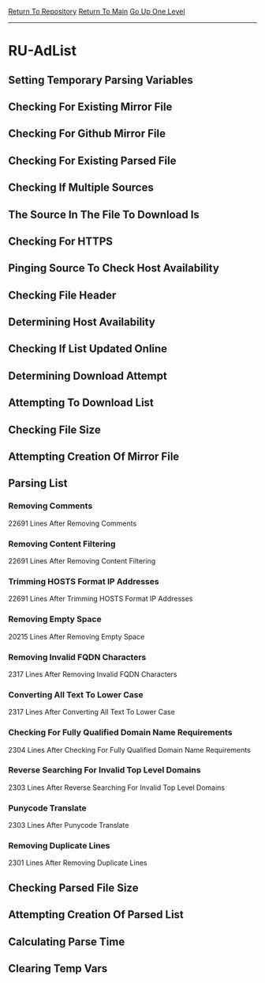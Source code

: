 [Return To Repository](https://github.com/deathbybandaid/piholeparser/)
[Return To Main](https://github.com/deathbybandaid/piholeparser/blob/master/RecentRunLogs/Mainlog.md)
[Go Up One Level](https://github.com/deathbybandaid/piholeparser/blob/master/RecentRunLogs/TopLevelScripts/30-Processing-External-Blacklists.md)
____________________________________
# RU-AdList
## Setting Temporary Parsing Variables
## Checking For Existing Mirror File
## Checking For Github Mirror File
## Checking For Existing Parsed File
## Checking If Multiple Sources
## The Source In The File To Download Is
## Checking For HTTPS
## Pinging Source To Check Host Availability
## Checking File Header
## Determining Host Availability
## Checking If List Updated Online
## Determining Download Attempt
## Attempting To Download List
## Checking File Size
## Attempting Creation Of Mirror File
## Parsing List
### Removing Comments
22691 Lines After Removing Comments
### Removing Content Filtering
22691 Lines After Removing Content Filtering
### Trimming HOSTS Format IP Addresses
22691 Lines After Trimming HOSTS Format IP Addresses
### Removing Empty Space
20215 Lines After Removing Empty Space
### Removing Invalid FQDN Characters
2317 Lines After Removing Invalid FQDN Characters
### Converting All Text To Lower Case
2317 Lines After Converting All Text To Lower Case
### Checking For Fully Qualified Domain Name Requirements
2304 Lines After Checking For Fully Qualified Domain Name Requirements
### Reverse Searching For Invalid Top Level Domains
2303 Lines After Reverse Searching For Invalid Top Level Domains
### Punycode Translate
2303 Lines After Punycode Translate
### Removing Duplicate Lines
2301 Lines After Removing Duplicate Lines
## Checking Parsed File Size
## Attempting Creation Of Parsed List
## Calculating Parse Time
## Clearing Temp Vars
